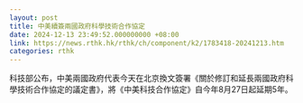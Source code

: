 ```yaml
---
layout: post
title: 中美續簽兩國政府科學技術合作協定
date: 2024-12-13 23:49:52.000000000 +08:00
link: https://news.rthk.hk/rthk/ch/component/k2/1783418-20241213.htm
categories: rthk
---
```


科技部公布，中美兩國政府代表今天在北京換文簽署《關於修訂和延長兩國政府科學技術合作協定的議定書》，將《中美科技合作協定》自今年8月27日起延期5年。
